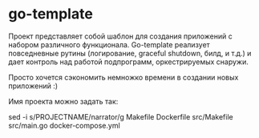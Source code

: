 go-template
===========

Проект представляет собой шаблон для создания приложений с набором различного функционала.
Go-template реализует повседневные рутины (логирование, graceful shutdown, билд, и т.д.) и дает контроль над работой подпрограмм, оркестрируемых снаружи.

Просто хочется сэкономить немножко времени в создании новых приложений :)

Имя проекта можно задать так:

  sed -i s/PROJECTNAME/narrator/g Makefile Dockerfile src/Makefile src/main.go docker-compose.yml
